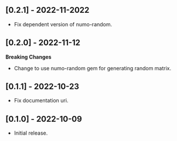 ## [0.2.1] - 2022-11-2022

- Fix dependent version of numo-random.

## [0.2.0] - 2022-11-12

**Breaking Changes**

- Change to use numo-random gem for generating random matrix.

## [0.1.1] - 2022-10-23

- Fix documentation uri.

## [0.1.0] - 2022-10-09

- Initial release.
